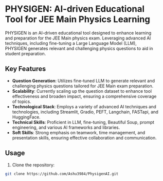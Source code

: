 # PHYSIGEN: AI-driven Educational Tool for JEE Main Physics Learning

PHYSIGEN is an AI-driven educational tool designed to enhance learning and preparation for the JEE Main physics exam. Leveraging advanced AI techniques, including fine-tuning a Large Language Model (LLM), PHYSIGEN generates relevant and challenging physics questions to aid in student preparation.

## Key Features

- **Question Generation**: Utilizes fine-tuned LLM to generate relevant and challenging physics questions tailored for JEE Main exam preparation.
- **Scalability**: Currently scaling up the question dataset to enhance tool effectiveness and broaden impact, ensuring a comprehensive coverage of topics.
- **Technological Stack**: Employs a variety of advanced AI techniques and technologies, including Streamlit, Gradio, PEFT, Langchain, FASTapi, and HuggingFace.
- **Technical Skills**: Proficient in LLM, fine-tuning, Beautiful Soup, prompt engineering, and various AI frameworks and libraries.
- **Soft Skills**: Strong emphasis on teamwork, time management, and presentation skills, ensuring effective collaboration and communication.

## Usage

1. Clone the repository:

```bash
git clone https://github.com/Ashu3984/PhysigenAI.git


